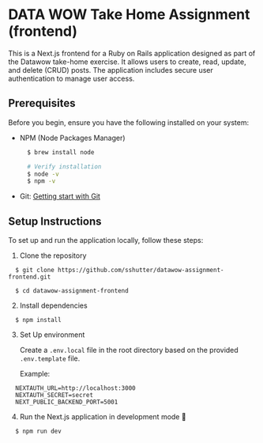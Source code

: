 # **DATA WOW Take Home Assignment (frontend)**

This is a Next.js frontend for a Ruby on Rails application designed as part of the Datawow take-home exercise. It allows users to create, read, update, and delete (CRUD) posts. The application includes secure user authentication to manage user access.

## **Prerequisites**

Before you begin, ensure you have the following installed on your system:
- NPM (Node Packages Manager)
  ```bash
    $ brew install node

    # Verify installation
    $ node -v 
    $ npm -v
  ```
- Git: [Getting start with Git](https://docs.github.com/en/get-started/getting-started-with-git)

## **Setup Instructions**

To set up and run the application locally, follow these steps:
1. Clone the repository

  ```
    $ git clone https://github.com/sshutter/datawow-assignment-frontend.git

    $ cd datawow-assignment-frontend
  ```
2. Install dependencies
  
  ```
    $ npm install
  ```
3. Set Up environment
   
    Create a `.env.local` file in the root directory based on the provided `.env.template` file.

    Example:
  ```
    NEXTAUTH_URL=http://localhost:3000
    NEXTAUTH_SECRET=secret
    NEXT_PUBLIC_BACKEND_PORT=5001
  ```

4. Run the Next.js application in development mode 🚀
  
  ```
    $ npm run dev
  ```

